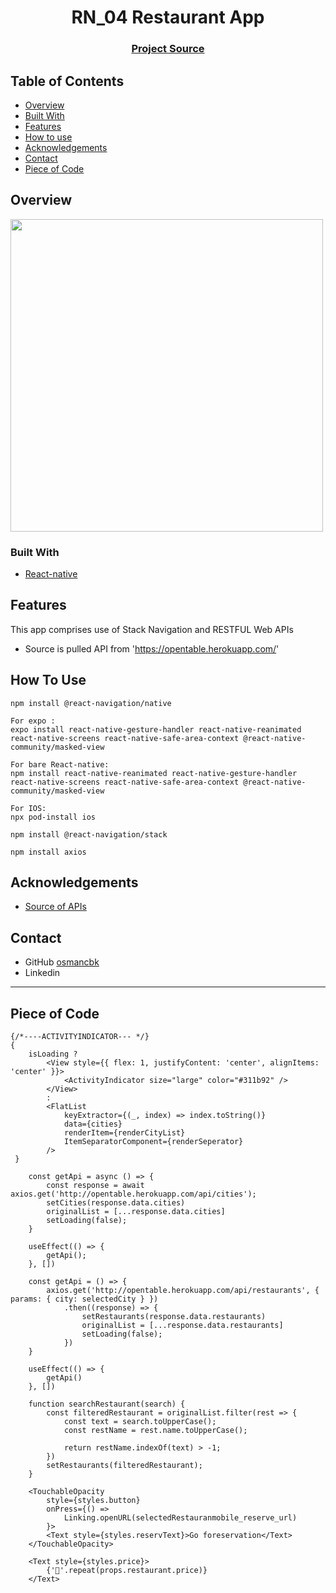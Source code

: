 <h1 align="center">RN_04 Restaurant App</h1>


<div align="center">
  <h3>
    <a href="https://github.com/osmancbk/RN_04_Restaurant_App">
      Project Source
    </a>
 
  </h3>
</div>

<!-- TABLE OF CONTENTS -->

## Table of Contents

- [Overview](#overview)
- [Built With](#built-with)
- [Features](#features)
- [How to use](#how-to-use)
- [Acknowledgements](#acknowledgements)
- [Contact](#contact)
- [Piece of Code](#piece-of-code)

<!-- OVERVIEW -->

## Overview

<img src="src/assets/rest.gif" height="500">

### Built With

<!-- This section should list any major frameworks that you built your project using. Here are a few examples.-->

- [React-native](https://reactnative.dev/)


## Features

This app comprises use of Stack Navigation and RESTFUL Web APIs

- Source is pulled API from 'https://opentable.herokuapp.com/'

## How To Use

```
npm install @react-navigation/native
```
```
For expo :
expo install react-native-gesture-handler react-native-reanimated react-native-screens react-native-safe-area-context @react-native-community/masked-view

For bare React-native:
npm install react-native-reanimated react-native-gesture-handler react-native-screens react-native-safe-area-context @react-native-community/masked-view
```
```
For IOS:
npx pod-install ios
```

```
npm install @react-navigation/stack
```

```
npm install axios
```

## Acknowledgements

<!-- This section should list any articles or add-ons/plugins that helps you to complete the project. This is optional but it will help you in the future. For exmpale -->

- [Source of APIs](https://opentable.herokuapp.com/)

## Contact

- GitHub [osmancbk](https://github.com/osmancbk)
- Linkedin 

<hr/>

## Piece of Code
```
{/*----ACTIVITYINDICATOR--- */}
{
    isLoading ?
        <View style={{ flex: 1, justifyContent: 'center', alignItems: 'center' }}>
            <ActivityIndicator size="large" color="#311b92" />
        </View>
        :
        <FlatList
            keyExtractor={(_, index) => index.toString()}
            data={cities}
            renderItem={renderCityList}
            ItemSeparatorComponent={renderSeperator}
        />
 }
```

```
    const getApi = async () => {
        const response = await axios.get('http://opentable.herokuapp.com/api/cities');
        setCities(response.data.cities)
        originalList = [...response.data.cities]
        setLoading(false);
    }

    useEffect(() => {
        getApi();
    }, [])
```

```
    const getApi = () => {
        axios.get('http://opentable.herokuapp.com/api/restaurants', { params: { city: selectedCity } })
            .then((response) => {
                setRestaurants(response.data.restaurants)
                originalList = [...response.data.restaurants]
                setLoading(false);
            })
    }

    useEffect(() => {
        getApi()
    }, [])
```

```
    function searchRestaurant(search) {
        const filteredRestaurant = originalList.filter(rest => {
            const text = search.toUpperCase();
            const restName = rest.name.toUpperCase();

            return restName.indexOf(text) > -1;
        })
        setRestaurants(filteredRestaurant);
    }
```

```
    <TouchableOpacity
        style={styles.button}
        onPress={() =>
            Linking.openURL(selectedRestauranmobile_reserve_url)
        }>
        <Text style={styles.reservText}>Go foreservation</Text>
    </TouchableOpacity>
```

```
    <Text style={styles.price}>
        {'🤑'.repeat(props.restaurant.price)}
    </Text>
```
